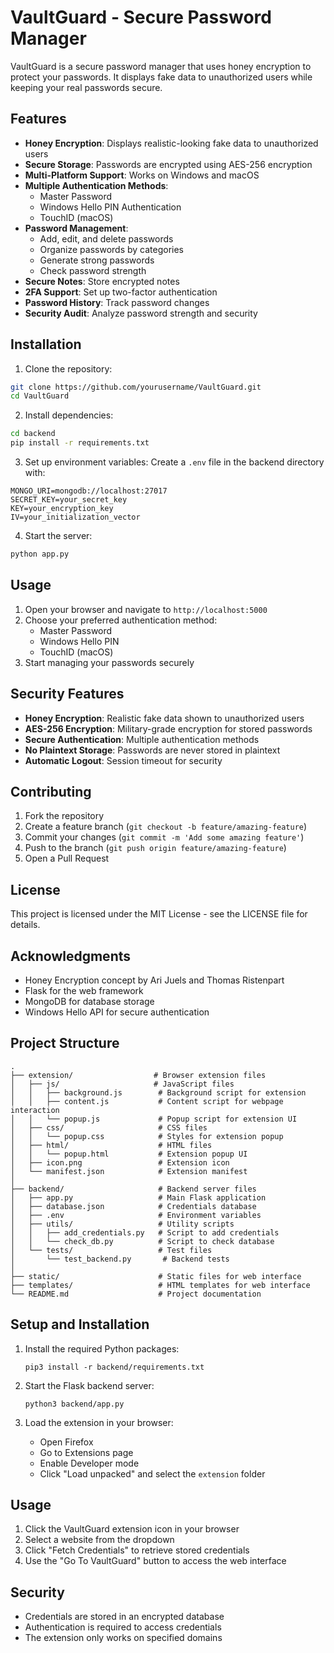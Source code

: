 # VaultGuard - Secure Password Manager

VaultGuard is a secure password manager that uses honey encryption to protect your passwords. It displays fake data to unauthorized users while keeping your real passwords secure.

## Features

- **Honey Encryption**: Displays realistic-looking fake data to unauthorized users
- **Secure Storage**: Passwords are encrypted using AES-256 encryption
- **Multi-Platform Support**: Works on Windows and macOS
- **Multiple Authentication Methods**:
  - Master Password
  - Windows Hello PIN Authentication
  - TouchID (macOS)
- **Password Management**:
  - Add, edit, and delete passwords
  - Organize passwords by categories
  - Generate strong passwords
  - Check password strength
- **Secure Notes**: Store encrypted notes
- **2FA Support**: Set up two-factor authentication
- **Password History**: Track password changes
- **Security Audit**: Analyze password strength and security

## Installation

1. Clone the repository:
```bash
git clone https://github.com/yourusername/VaultGuard.git
cd VaultGuard
```

2. Install dependencies:
```bash
cd backend
pip install -r requirements.txt
```

3. Set up environment variables:
Create a `.env` file in the backend directory with:
```
MONGO_URI=mongodb://localhost:27017
SECRET_KEY=your_secret_key
KEY=your_encryption_key
IV=your_initialization_vector
```

4. Start the server:
```bash
python app.py
```

## Usage

1. Open your browser and navigate to `http://localhost:5000`
2. Choose your preferred authentication method:
   - Master Password
   - Windows Hello PIN
   - TouchID (macOS)
3. Start managing your passwords securely

## Security Features

- **Honey Encryption**: Realistic fake data shown to unauthorized users
- **AES-256 Encryption**: Military-grade encryption for stored passwords
- **Secure Authentication**: Multiple authentication methods
- **No Plaintext Storage**: Passwords are never stored in plaintext
- **Automatic Logout**: Session timeout for security

## Contributing

1. Fork the repository
2. Create a feature branch (`git checkout -b feature/amazing-feature`)
3. Commit your changes (`git commit -m 'Add some amazing feature'`)
4. Push to the branch (`git push origin feature/amazing-feature`)
5. Open a Pull Request

## License

This project is licensed under the MIT License - see the LICENSE file for details.

## Acknowledgments

- Honey Encryption concept by Ari Juels and Thomas Ristenpart
- Flask for the web framework
- MongoDB for database storage
- Windows Hello API for secure authentication

## Project Structure

```
.
├── extension/                  # Browser extension files
│   ├── js/                     # JavaScript files
│   │   ├── background.js        # Background script for extension
│   │   ├── content.js           # Content script for webpage interaction
│   │   └── popup.js             # Popup script for extension UI
│   ├── css/                     # CSS files
│   │   └── popup.css            # Styles for extension popup
│   ├── html/                    # HTML files
│   │   └── popup.html           # Extension popup UI
│   ├── icon.png                 # Extension icon
│   └── manifest.json            # Extension manifest
│
├── backend/                     # Backend server files
│   ├── app.py                   # Main Flask application
│   ├── database.json            # Credentials database
│   ├── .env                     # Environment variables
│   ├── utils/                   # Utility scripts
│   │   ├── add_credentials.py   # Script to add credentials
│   │   └── check_db.py          # Script to check database
│   └── tests/                   # Test files
│       └── test_backend.py       # Backend tests
│
├── static/                      # Static files for web interface
├── templates/                   # HTML templates for web interface
└── README.md                    # Project documentation
```

## Setup and Installation

1. Install the required Python packages:
   ```
   pip3 install -r backend/requirements.txt
   ```

2. Start the Flask backend server:
   ```
   python3 backend/app.py
   ```

3. Load the extension in your browser:
   - Open Firefox
   - Go to Extensions page
   - Enable Developer mode
   - Click "Load unpacked" and select the `extension` folder

## Usage

1. Click the VaultGuard extension icon in your browser
2. Select a website from the dropdown
3. Click "Fetch Credentials" to retrieve stored credentials
4. Use the "Go To VaultGuard" button to access the web interface

## Security

- Credentials are stored in an encrypted database
- Authentication is required to access credentials
- The extension only works on specified domains
